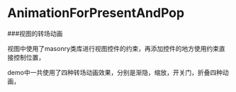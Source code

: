 # AnimationForPresentAndPop
###视图的转场动画

  视图中使用了masonry类库进行视图控件的约束，再添加控件的地方使用约束直接控制位置，

  demo中一共使用了四种转场动画效果，分别是渐隐，缩放，开关门，折叠四种动画，

